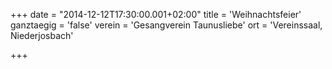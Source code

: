 +++
date = "2014-12-12T17:30:00.001+02:00"
title = 'Weihnachtsfeier'
ganztaegig = 'false'
verein = 'Gesangverein Taunusliebe'
ort = 'Vereinssaal, Niederjosbach'

+++

      
